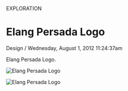 <p class="type">EXPLORATION</p>

# Elang Persada Logo

<p class="meta">Design  /  Wednesday, August 1, 2012 11:24:37am</p>

Elang Persada Logo.

![Elang Persada Logo](https://farooq-agent.web.app/assets/images/works/details/33-elang-persada-logo/i6.png)

![Elang Persada Logo](https://farooq-agent.web.app/assets/images/works/large/z9UILGv9_work_image.png)
